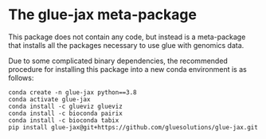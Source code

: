The glue-jax meta-package
=========================

This package does not contain any code, but instead is a meta-package that 
installs all the packages necessary to use glue with genomics data. 

Due to some complicated binary dependencies, the recommended procedure for 
installing this package into a new conda environment is as follows:

```
conda create -n glue-jax python==3.8
conda activate glue-jax
conda install -c glueviz glueviz
conda install -c bioconda pairix
conda install -c bioconda tabix
pip install glue-jax@git+https://github.com/gluesolutions/glue-jax.git
```
